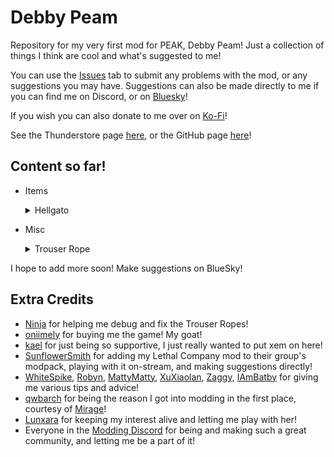 # Debby Peam

Repository for my very first mod for PEAK, Debby Peam! Just a collection of things I think are cool and what's suggested to me!

You can use the [Issues](https://github.com/TheDebbyCase/DebbyPeam/issues) tab to submit any problems with the mod, or any suggestions you may have.
Suggestions can also be made directly to me if you can find me on Discord, or on [Bluesky](https://bsky.app/profile/thedebbycase.bsky.social)!

If you wish you can also donate to me over on [Ko-Fi](https://ko-fi.com/thedebbycase)!

See the Thunderstore page [here](https://thunderstore.io/c/peak/p/deB/DebbyPeam),
or the GitHub page [here](https://github.com/TheDebbyCase/DebbyPeam)!

## Content so far!

- Items
	<details>
	<summary>Hellgato</summary>
	
	Original design by [oniimely](https://www.twitch.tv/oniimely),  
	Looks weirdly filling for a cat, if a little spicy  
	
	![Preview](https://raw.githubusercontent.com/TheDebbyCase/DebbyPeam/refs/heads/master/Images/HellgatoPreview.png)
	
	</details>
	
- Misc
	<details>
	<summary>Trouser Rope</summary>
	
	It's a tail, I promise. And yes, you can grab them.
	
	![Preview](https://raw.githubusercontent.com/TheDebbyCase/DebbyPeam/refs/heads/master/Images/TrouserRopePreview.png)
	
	</details>
	
I hope to add more soon! Make suggestions on BlueSky!

## Extra Credits

- [Ninja](https://github.com/Tyler-IN) for helping me debug and fix the Trouser Ropes!
- [oniimely](https://www.twitch.tv/oniimely) for buying me the game! My goat!
- [kael](https://bsky.app/profile/kael3.bsky.social) for just being so supportive, I just really wanted to put xem on here!
- [SunflowerSmith](https://www.twitch.tv/sunflowersmith) for adding my Lethal Company mod to their group's modpack, playing with it on-stream, and making suggestions directly!
- [WhiteSpike](https://thunderstore.io/c/lethal-company/p/WhiteSpike), [Robyn](https://thunderstore.io/c/lethal-company/p/Mom_Llama), [MattyMatty](https://thunderstore.io/c/lethal-company/p/mattymatty/), [XuXiaolan](https://thunderstore.io/c/lethal-company/p/XuXiaolan), [Zaggy](https://thunderstore.io/c/lethal-company/p/Zaggy1024), [IAmBatby](https://thunderstore.io/c/lethal-company/p/IAmBatby/) for giving me various tips and advice!
- [qwbarch](https://thunderstore.io/c/lethal-company/p/qwbarch) for being the reason I got into modding in the first place, courtesy of [Mirage](https://thunderstore.io/c/lethal-company/p/qwbarch/Mirage)!
- [Lunxara](https://www.twitch.tv/lunxara) for keeping my interest alive and letting me play with her!
- Everyone in the [Modding Discord](https://discord.gg/lcmod) for being and making such a great community, and letting me be a part of it!

